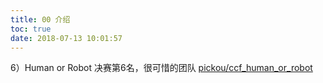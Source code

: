 ```yaml
---
title: 00 介绍
toc: true
date: 2018-07-13 10:01:57
---
```

6）Human or Robot
决赛第6名，很可惜的团队
[pickou/ccf_human_or_robot](http://link.zhihu.com/?target=https%3A//github.com/pickou/ccf_human_or_robot)
